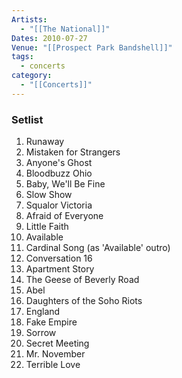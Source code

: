 ```yaml
---
Artists:
  - "[[The National]]"
Dates: 2010-07-27
Venue: "[[Prospect Park Bandshell]]"
tags:
  - concerts
category:
  - "[[Concerts]]"
---
```


### Setlist
1. Runaway
2. Mistaken for Strangers
3. Anyone's Ghost
4. Bloodbuzz Ohio
5. Baby, We'll Be Fine
6. Slow Show
7. Squalor Victoria
8. Afraid of Everyone
9. Little Faith
10. Available
11. Cardinal Song (as 'Available' outro)
12. Conversation 16
13. Apartment Story
14. The Geese of Beverly Road
15. Abel
16. Daughters of the Soho Riots
17. England
18. Fake Empire
19. Sorrow
20. Secret Meeting
21. Mr. November
22. Terrible Love
